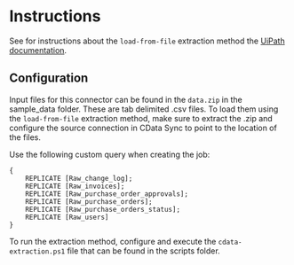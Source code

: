 # Instructions

See for instructions about the `load-from-file` extraction method the [UiPath documentation](https://docs.uipath.com/process-mining/v1/docs/extractors-1-0). 

## Configuration
Input files for this connector can be found in the `data.zip` in the sample_data folder. These are tab delimited .csv files. To load them using the `load-from-file` extraction method, make sure to extract the .zip and configure the source connection in CData Sync to point to the location of the files.

Use the following custom query when creating the job:
```
{
    REPLICATE [Raw_change_log];
    REPLICATE [Raw_invoices];
    REPLICATE [Raw_purchase_order_approvals];
    REPLICATE [Raw_purchase_orders];
    REPLICATE [Raw_purchase_orders_status];
    REPLICATE [Raw_users]
}
```

To run the extraction method, configure and execute the `cdata-extraction.ps1` file that can be found in the scripts folder.
